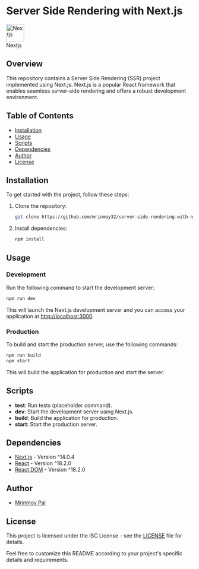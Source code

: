 # Server Side Rendering with Next.js

<td align="center" width="96">
        <img src="https://skillicons.dev/icons?i=nextjs" width="48" height="48"  alt="Nextjs" />
      <br>Nextjs
    </td>

## Overview

This repository contains a Server Side Rendering (SSR) project implemented using Next.js. Next.js is a popular React framework that enables seamless server-side rendering and offers a robust development environment.

## Table of Contents

- [Installation](#installation)
- [Usage](#usage)
- [Scripts](#scripts)
- [Dependencies](#dependencies)
- [Author](#author)
- [License](#license)

## Installation

To get started with the project, follow these steps:

1. Clone the repository:

   ```bash
   git clone https://github.com/mrinmoy32/server-side-rendering-with-next.js.git
   ```

2. Install dependencies:

   ```bash
   npm install
   ```

## Usage

### Development

Run the following command to start the development server:

```bash
npm run dev
```

This will launch the Next.js development server and you can access your application at [http://localhost:3000](http://localhost:3000).

### Production

To build and start the production server, use the following commands:

```bash
npm run build
npm start
```

This will build the application for production and start the server.

## Scripts

- **test**: Run tests (placeholder command).
- **dev**: Start the development server using Next.js.
- **build**: Build the application for production.
- **start**: Start the production server.

## Dependencies

- [Next.js](https://nextjs.org/) - Version ^14.0.4
- [React](https://reactjs.org/) - Version ^18.2.0
- [React DOM](https://reactjs.org/docs/react-dom.html) - Version ^18.2.0

## Author

- [Mrinmoy Pal](https://github.com/mrinmoy32)

## License

This project is licensed under the ISC License - see the [LICENSE](LICENSE) file for details.

Feel free to customize this README according to your project's specific details and requirements.
